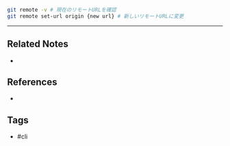 ```sh
git remote -v # 現在のリモートURLを確認
git remote set-url origin {new url} # 新しいリモートURLに変更
```

---
## Related Notes
- 

## References
- 

## Tags
- #cli 